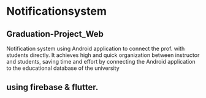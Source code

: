 # Notificationsystem

## Graduation-Project_Web

Notification system using Android application to connect the prof. with students directly.
It achieves high and quick organization between instructor and students, 
saving time and effort by connecting the Android application to the educational database of the university 
## using firebase & flutter.

